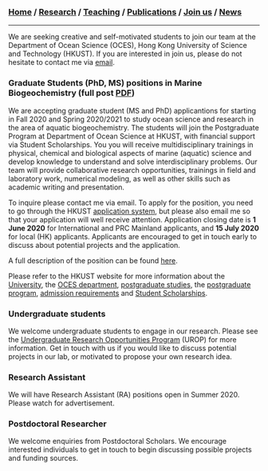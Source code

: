 ### [**Home**](README.md)  /  [**Research**](Research.md)  /  [**Teaching**](Teaching.md)   /  [**Publications**](Publications.md)  /  [**Join us**](Joinus.md)  /  [**News**](News.md) 
---

We are seeking creative and self-motivated students to join our team at the Department of Ocean Science (OCES), Hong Kong University of Science and Technology (HKUST). 
If you are interested in join us, please do not hesitate to contact me via [email](mailto:lixx0590@d.umn.edu).

### Graduate Students (PhD, MS) positions in Marine Biogeochemistry (full post [PDF](jobpost.pdf))
We are accepting graduate student (MS and PhD) applicantions for starting in Fall 2020 and Spring 2020/2021 to study ocean science and research in the area of aquatic biogeochemistry. The students will join the Postgraduate Program at Department of Ocean Science at HKUST, with financial support via Student Scholarships. You you will receive multidisciplinary trainings in physical, chemical and biological aspects of marine (aquatic) science and develop knowledge to understand and solve interdisciplinary problems. Our team will provide collaborative research opportunities, trainings in field and laboratory work, numerical modeling, as well as other skills such as academic writing and presentation. 

To inquire please contact me via email. To apply for the position, you need to go through the HKUST [application system](https://pg.ust.hk/prospective-students/admissions/online-application), but please also email me so that your application will well receive attention. Application closing date is **1 June 2020** for International and PRC Mainland applicants, and **15 July 2020** for local (HK) applicants. Applicants are encouraged to get in touch early to discuss about potential projects and the application. 

A full description of the position can be found [here](/jobpost.pdf).

Please refer to the HKUST website for more information about the [University](https://www.ust.hk/), the [OCES department](https://oces.ust.hk/), [postgraduate studies](https://pg.ust.hk/prospective-students/home), the [postgraduate program](https://oces.ust.hk/program-overview), [admission requirements](https://pg.ust.hk/prospective-students/admissions/admission-requirements) and [Student Scholarships](https://pg.ust.hk/prospective-students/scholarship-fees/generous-scholarship).

### Undergraduate students 
We welcome undergraduate students to engage in our research. Please see the [Undergraduate Research Opportunities Program](https://urop.ust.hk/) (UROP) for more information. Get in touch with us if you would like to discuss potential projects in our lab, or motivated to propose your own research idea.

### Research Assistant 
We will have Research Assistant (RA) positions open in Summer 2020. Please watch for advertisement. 

### Postdoctoral Researcher 
We welcome enquiries from Postdoctoral Scholars. We encourage interested individuals to get in touch to begin discussing possible projects and funding sources. 
